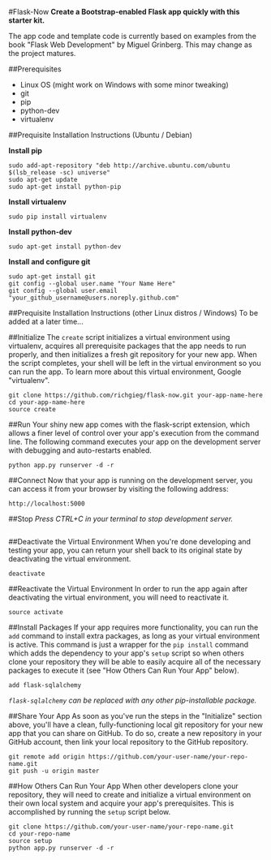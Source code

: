 #Flask-Now
**Create a Bootstrap-enabled Flask app quickly with this starter kit.**

The app
code and template code is currently based on examples from the book
"Flask Web Development" by Miguel Grinberg. This may change as the project
matures.


##Prerequisites
- Linux OS (might work on Windows with some minor tweaking)
- git
- pip
- python-dev
- virtualenv


##Prequisite Installation Instructions (Ubuntu / Debian)

**Install pip**
```
sudo add-apt-repository "deb http://archive.ubuntu.com/ubuntu $(lsb_release -sc) universe"
sudo apt-get update
sudo apt-get install python-pip
```

**Install virtualenv**
```
sudo pip install virtualenv
```

**Install python-dev**
```
sudo apt-get install python-dev
```

**Install and configure git**
```
sudo apt-get install git
git config --global user.name "Your Name Here"
git config --global user.email "your_github_username@users.noreply.github.com"
```


##Prequisite Installation Instructions (other Linux distros / Windows)
To be added at a later time...


##Initialize
The ```create``` script initializes a virtual environment using virtualenv,
acquires all prerequisite packages that the app needs to run properly, and
then initializes a fresh git repository for your new app. When the script
completes, your shell will be left in the virtual environment so you can
run the app. To learn more about this virtual environment, Google "virtualenv".
```
git clone https://github.com/richgieg/flask-now.git your-app-name-here
cd your-app-name-here
source create
```


##Run
Your shiny new app comes with the flask-script extension, which allows a
finer level of control over your app's execution from the command line. The
following command executes your app on the development server with debugging
and auto-restarts enabled.
```
python app.py runserver -d -r
```


##Connect
Now that your app is running on the development server, you can access it
from your browser by visiting the following address:
```
http://localhost:5000
```


##Stop
*Press CTRL+C in your terminal to stop development server.*
```
```


##Deactivate the Virtual Environment
When you're done developing and testing your app, you can return your shell
back to its original state by deactivating the virtual environment.
```
deactivate
```


##Reactivate the Virtual Environment
In order to run the app again after deactivating the virtual environment, you
will need to reactivate it.
```
source activate
```


##Install Packages
If your app requires more functionality, you can run the ```add``` command to 
install extra packages, as long as your virtual environment is active. This
command is just a wrapper for the ```pip install``` command which adds the
dependency to your app's ```setup``` script so when others
clone your repository they will be able to easily acquire all of the necessary
packages to execute it (see "How Others Can Run Your App" below).
```
add flask-sqlalchemy
```
*```flask-sqlalchemy``` can be replaced with any other pip-installable package.*

##Share Your App
As soon as you've run the steps in the "Initialize" section above, you'll have a clean,
fully-functioning local git repository for your new app that you can share on GitHub.
To do so, create a new repository in your GitHub account, then link your local
repository to the GitHub repository.
```
git remote add origin https://github.com/your-user-name/your-repo-name.git
git push -u origin master
```

##How Others Can Run Your App
When other developers clone your repository, they will need to create and initialize a
virtual environment on their own local system and acquire your app's prerequisites. This
is accomplished by running the ```setup``` script below.
```
git clone https://github.com/your-user-name/your-repo-name.git
cd your-repo-name
source setup
python app.py runserver -d -r
```
